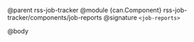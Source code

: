 @parent rss-job-tracker
@module {can.Component} rss-job-tracker/components/job-reports <job-reports>
@signature `<job-reports>`

@body

## <job-reports>
